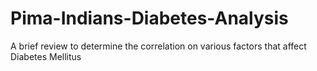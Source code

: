 # Pima-Indians-Diabetes-Analysis
A brief review to determine the correlation on various factors that affect Diabetes Mellitus

